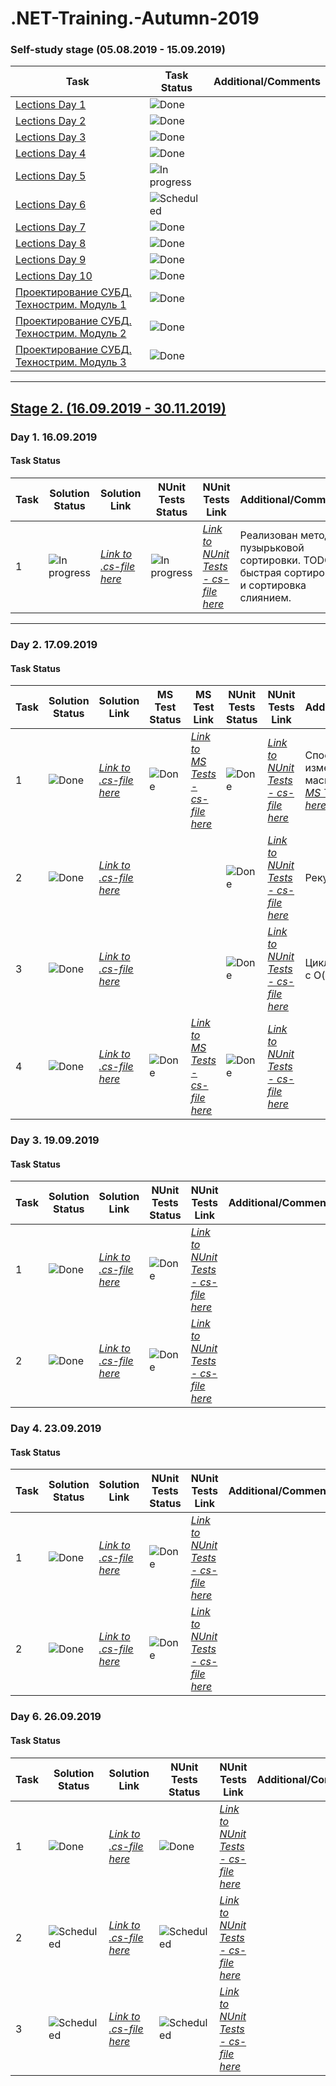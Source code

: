 # .NET-Training.-Autumn-2019

### Self-study stage (05.08.2019 - 15.09.2019)
 
| Task | Task Status | Additional/Comments |
| -------- | -------- | --------|  
| [Lections Day 1](https://drive.google.com/drive/folders/0B7WmjuqYed3AWXFzc1Mtcnk3d1k) | ![Done](https://github.com/AnzhelikaKravchuk/.NET-Training.-Spring-2019/blob/master/Pictures/icons-ok.png)|
| [Lections Day 2](https://drive.google.com/drive/folders/1_B9ncAWoJtoDvG6vQkxyAvMuXDdqXRAw) | ![Done](https://github.com/AnzhelikaKravchuk/.NET-Training.-Spring-2019/blob/master/Pictures/icons-ok.png)| 
| [Lections Day 3](https://drive.google.com/drive/folders/1j17L1jUOa9wB1OibGtCuYdsV28kvstr-) | ![Done](https://github.com/AnzhelikaKravchuk/.NET-Training.-Spring-2019/blob/master/Pictures/icons-ok.png)|
| [Lections Day 4](https://drive.google.com/drive/folders/1G_Nlntl2BTH0ugKjMVdflPtyQUcUL4Gx) | ![Done](https://github.com/AnzhelikaKravchuk/.NET-Training.-Spring-2019/blob/master/Pictures/icons-ok.png)| 
| [Lections Day 5](https://drive.google.com/drive/folders/1Eq-C6_EtSlrAgadR-HOyrxUAvqDiw_gM) | ![In progress](https://github.com/AnzhelikaKravchuk/.NET-Training.-Spring-2019/blob/master/Pictures/icons-inprogress.png)| 
| [Lections Day 6](https://drive.google.com/drive/folders/1prlfmRLsVIDR8IERCOyENtsyLt4rO8hW) | ![Scheduled](https://github.com/AnzhelikaKravchuk/.NET-Training.-Spring-2019/blob/master/Pictures/icons-target.png)|
| [Lections Day 7](https://drive.google.com/drive/folders/17ZHkDv5HTidn4uEmh_kTCCuuB5pf6cI7) | ![Done](https://github.com/AnzhelikaKravchuk/.NET-Training.-Spring-2019/blob/master/Pictures/icons-ok.png)| 
| [Lections Day 8](https://drive.google.com/drive/folders/1jpw3yZPMepPCP1LYpsi_2FXcQ7m8whpT) | ![Done](https://github.com/AnzhelikaKravchuk/.NET-Training.-Spring-2019/blob/master/Pictures/icons-ok.png)|
| [Lections Day 9](https://drive.google.com/drive/folders/1z9dWTY0spT6MI4SAnlUxPIEqraqMlJRG) | ![Done](https://github.com/AnzhelikaKravchuk/.NET-Training.-Spring-2019/blob/master/Pictures/icons-ok.png)|
| [Lections Day 10](https://drive.google.com/drive/folders/1cwOLIdvQKFoEC0MMZrcye7gOXvYPY_w1) | ![Done](https://github.com/AnzhelikaKravchuk/.NET-Training.-Spring-2019/blob/master/Pictures/icons-ok.png)|
| [Проектирование СУБД. Технострим. Модуль 1](https://www.youtube.com/watch?v=R21v8SoIsiY&list=PLrCZzMib1e9pq_sbw7ZEcEU3Yyz1AvE--&index=2&t=929s) | ![Done](https://github.com/AnzhelikaKravchuk/.NET-Training.-Spring-2019/blob/master/Pictures/icons-ok.png)|
| [Проектирование СУБД. Технострим. Модуль 2](https://www.youtube.com/watch?v=7t9hLFtN77U&list=PLrCZzMib1e9pq_sbw7ZEcEU3Yyz1AvE--&index=2) | ![Done](https://github.com/AnzhelikaKravchuk/.NET-Training.-Spring-2019/blob/master/Pictures/icons-ok.png)|
| [Проектирование СУБД. Технострим. Модуль 3](https://www.youtube.com/watch?v=fcNhZDWUGDM&list=PLrCZzMib1e9pq_sbw7ZEcEU3Yyz1AvE--&index=3) | ![Done](https://github.com/AnzhelikaKravchuk/.NET-Training.-Spring-2019/blob/master/Pictures/icons-ok.png)|
  
---

##  [Stage 2. (16.09.2019 - 30.11.2019)](https://drive.google.com/drive/folders/1zwjMfJoOfPslOcK9_noqN32aL66u7hQ6)

### Day 1. 16.09.2019	

#### Task Status

| Task | Solution Status | Solution Link | NUnit Tests Status | NUnit Tests Link | Additional/Comments |
| -------- | -------- | --------| --------|  -------- |  -------- |   
| 1 | ![In progress](https://github.com/AnzhelikaKravchuk/.NET-Training.-Spring-2019/blob/master/Pictures/icons-inprogress.png) | [*Link to .cs-file here*](https://github.com/OlgaSheva/.NET-Training.-Autumn-2019/tree/master/NET.Autumn.2019.Kripulevich.01/Algorithms) | ![In progress](https://github.com/AnzhelikaKravchuk/.NET-Training.-Spring-2019/blob/master/Pictures/icons-inprogress.png) | [*Link to NUnit Tests - cs-file here*](https://github.com/OlgaSheva/.NET-Training.-Autumn-2019/tree/master/NET.Autumn.2019.Kripulevich.01/Algorithms.Tests)| Реализован метод пузырьковой сортировки. TODO: быстрая сортировка и сортировка слиянием.

---
### Day 2. 17.09.2019

#### Task Status

| Task | Solution Status | Solution Link | MS Test Status | MS Test Link | NUnit Tests Status | NUnit Tests Link | Additional/Comments |
| -------- | -------- | --------| --------|  -------- |  -------- | -------- | -------- |    
| 1 | ![Done](https://github.com/AnzhelikaKravchuk/.NET-Training.-Spring-2019/blob/master/Pictures/icons-ok.png) | [*Link to .cs-file here*](https://github.com/OlgaSheva/.NET-Training.-Autumn-2019/blob/master/NET.Autumn.2019.Kripulevich.02/Logic/NumbersExtension.cs) | ![Done](https://github.com/AnzhelikaKravchuk/.NET-Training.-Spring-2019/blob/master/Pictures/icons-ok.png) | [*Link to MS Tests - cs-file here*](https://github.com/OlgaSheva/.NET-Training.-Autumn-2019/blob/master/NET.Autumn.2019.Kripulevich.02/LogicMSTests/NumbersExtensionTests.cs) | ![Done](https://github.com/AnzhelikaKravchuk/.NET-Training.-Spring-2019/blob/master/Pictures/icons-ok.png) | [*Link to NUnit Tests - cs-file here*](https://github.com/OlgaSheva/.NET-Training.-Autumn-2019/blob/master/NET.Autumn.2019.Kripulevich.02/LogicNUnitTests/ArrayExtensionTests.cs) | Способ решения изменен на битовые маски. [*Link to DDT MS Tests - cs-file here*](https://github.com/OlgaSheva/.NET-Training.-Autumn-2019/blob/master/NET.Autumn.2019.Kripulevich.02/LogicNETFrameworkTests/NumbersExtensionTests.cs)
| 2 | ![Done](https://github.com/AnzhelikaKravchuk/.NET-Training.-Spring-2019/blob/master/Pictures/icons-ok.png) | [*Link to .cs-file here*](https://github.com/OlgaSheva/.NET-Training.-Autumn-2019/blob/master/NET.Autumn.2019.Kripulevich.02/Logic/ArrayExtension.cs) |  |  | ![Done](https://github.com/AnzhelikaKravchuk/.NET-Training.-Spring-2019/blob/master/Pictures/icons-ok.png) | [*Link to NUnit Tests - cs-file here*](https://github.com/OlgaSheva/.NET-Training.-Autumn-2019/blob/master/NET.Autumn.2019.Kripulevich.02/LogicNUnitTests/ArrayExtensionTests.cs) | Рекурсия изменена.
| 3 | ![Done](https://github.com/AnzhelikaKravchuk/.NET-Training.-Spring-2019/blob/master/Pictures/icons-ok.png) | [*Link to .cs-file here*](https://github.com/OlgaSheva/.NET-Training.-Autumn-2019/blob/master/NET.Autumn.2019.Kripulevich.02/Logic/ArrayExtension.cs) |  |  | ![Done](https://github.com/AnzhelikaKravchuk/.NET-Training.-Spring-2019/blob/master/Pictures/icons-ok.png) | [*Link to NUnit Tests - cs-file here*](https://github.com/OlgaSheva/.NET-Training.-Autumn-2019/blob/master/NET.Autumn.2019.Kripulevich.02/LogicNUnitTests/ArrayExtensionTests.cs) | Цикл поиска изменен с O(n^2) на O(n).
| 4 | ![Done](https://github.com/AnzhelikaKravchuk/.NET-Training.-Spring-2019/blob/master/Pictures/icons-ok.png) | [*Link to .cs-file here*](https://github.com/OlgaSheva/.NET-Training.-Autumn-2019/tree/master/NET.Autumn.2019.Kripulevich.02/Logic) | ![Done](https://github.com/AnzhelikaKravchuk/.NET-Training.-Spring-2019/blob/master/Pictures/icons-ok.png)  | [*Link to MS Tests - cs-file here*](https://github.com/OlgaSheva/.NET-Training.-Autumn-2019/blob/master/NET.Autumn.2019.Kripulevich.02/LogicMSTests/ArrayExtensionTests.cs) | ![Done](https://github.com/AnzhelikaKravchuk/.NET-Training.-Spring-2019/blob/master/Pictures/icons-ok.png) | [*Link to NUnit Tests - cs-file here*](https://github.com/OlgaSheva/.NET-Training.-Autumn-2019/blob/master/NET.Autumn.2019.Kripulevich.02/LogicNUnitTests/ArrayExtensionTests.cs) |

### Day 3. 19.09.2019

#### Task Status

| Task | Solution Status | Solution Link | NUnit Tests Status | NUnit Tests Link | Additional/Comments |
| -------- | -------- | --------| --------|  -------- |  -------- |  
| 1 | ![Done](https://github.com/AnzhelikaKravchuk/.NET-Training.-Spring-2019/blob/master/Pictures/icons-ok.png) | [*Link to .cs-file here*](https://github.com/OlgaSheva/.NET-Training.-Autumn-2019/tree/master/NET.Autumn.2019.Kripulevich.03/Logic) | ![Done](https://github.com/AnzhelikaKravchuk/.NET-Training.-Spring-2019/blob/master/Pictures/icons-ok.png) | [*Link to NUnit Tests - cs-file here*](https://github.com/OlgaSheva/.NET-Training.-Autumn-2019/blob/master/NET.Autumn.2019.Kripulevich.03/LogicTests/MathExtensionTests.cs)
| 2 | ![Done](https://github.com/AnzhelikaKravchuk/.NET-Training.-Spring-2019/blob/master/Pictures/icons-ok.png) | [*Link to .cs-file here*](https://github.com/OlgaSheva/.NET-Training.-Autumn-2019/blob/master/NET.Autumn.2019.Kripulevich.02/Logic/NumbersExtension.cs) | ![Done](https://github.com/AnzhelikaKravchuk/.NET-Training.-Spring-2019/blob/master/Pictures/icons-ok.png) | [*Link to NUnit Tests - cs-file here*](https://github.com/OlgaSheva/.NET-Training.-Autumn-2019/blob/master/NET.Autumn.2019.Kripulevich.02/LogicNUnitTests/NumbersExtensionTests.cs)

### Day 4. 23.09.2019

#### Task Status

| Task | Solution Status | Solution Link | NUnit Tests Status | NUnit Tests Link | Additional/Comments |
| -------- | -------- | --------| --------|  -------- |  -------- |  
| 1 | ![Done](https://github.com/AnzhelikaKravchuk/.NET-Training.-Spring-2019/blob/master/Pictures/icons-ok.png) | [*Link to .cs-file here*](https://github.com/OlgaSheva/.NET-Training.-Autumn-2019/tree/master/NET.Autumn.2019.Kripulevich.02/Logic) | ![Done](https://github.com/AnzhelikaKravchuk/.NET-Training.-Spring-2019/blob/master/Pictures/icons-ok.png) | [*Link to NUnit Tests - cs-file here*](https://github.com/OlgaSheva/.NET-Training.-Autumn-2019/blob/master/NET.Autumn.2019.Kripulevich.02/LogicNUnitTests/ArrayExtensionTests.cs)
| 2 | ![Done](https://github.com/AnzhelikaKravchuk/.NET-Training.-Spring-2019/blob/master/Pictures/icons-ok.png) | [*Link to .cs-file here*](https://github.com/OlgaSheva/.NET-Training.-Autumn-2019/tree/master/NET.Autumn.2019.Kripulevich.03/Logic) | ![Done](https://github.com/AnzhelikaKravchuk/.NET-Training.-Spring-2019/blob/master/Pictures/icons-ok.png) | [*Link to NUnit Tests - cs-file here*](https://github.com/OlgaSheva/.NET-Training.-Autumn-2019/blob/master/NET.Autumn.2019.Kripulevich.03/LogicTests/MathExtensionTests.cs) |

### Day 6. 26.09.2019

#### Task Status

| Task | Solution Status | Solution Link | NUnit Tests Status | NUnit Tests Link | Additional/Comments |
| -------- | -------- | --------| --------|  -------- |  -------- |  
| 1 | ![Done](https://github.com/AnzhelikaKravchuk/.NET-Training.-Spring-2019/blob/master/Pictures/icons-ok.png)  | [*Link to .cs-file here*](https://github.com/OlgaSheva/.NET-Training.-Autumn-2019/tree/master/NET.Autumn.2019.Kripulevich.06) | ![Done](https://github.com/AnzhelikaKravchuk/.NET-Training.-Spring-2019/blob/master/Pictures/icons-ok.png)  | [*Link to NUnit Tests - cs-file here*](https://github.com/OlgaSheva/.NET-Training.-Autumn-2019/tree/master/NET.Autumn.2019.Kripulevich.06/TransformerLogicTests)
| 2 | ![Scheduled](https://github.com/AnzhelikaKravchuk/.NET-Training.-Spring-2019/blob/master/Pictures/icons-target.png) | [*Link to .cs-file here*](#) | ![Scheduled](https://github.com/AnzhelikaKravchuk/.NET-Training.-Spring-2019/blob/master/Pictures/icons-target.png) | [*Link to NUnit Tests - cs-file here*](#)
| 3 | ![Scheduled](https://github.com/AnzhelikaKravchuk/.NET-Training.-Spring-2019/blob/master/Pictures/icons-target.png) | [*Link to .cs-file here*](#) | ![Scheduled](https://github.com/AnzhelikaKravchuk/.NET-Training.-Spring-2019/blob/master/Pictures/icons-target.png) | [*Link to NUnit Tests - cs-file here*](#)

